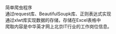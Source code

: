 简单爬虫程序<br>
通过request库、BeautifulSoupk库、正则表达式实现<br>
通过xlwt库实现数据的存储，存储在Excel表格中<br>
爬取内容是中华英才网上北京IT行业的工作岗位信息。
